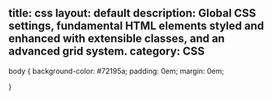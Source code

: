 title: css
layout: default
description: Global CSS settings, fundamental HTML elements styled and enhanced with extensible classes, and an advanced grid system.
category: CSS
---
body {
  background-color: #72195a;
  padding: 0em;
  margin: 0em;

}
